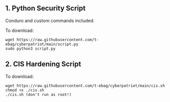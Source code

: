 ## 1. Python Security Script

Conduro and custom commands included.

To download:
```
wget https://raw.githubusercontent.com/t-ebag/cyberpatriot/main/script.py
sudo python3 script.py
```

## 2. CIS Hardening Script

To download:
```
wget https://raw.githubusercontent.com/t-ebag/cyberpatriot/main/cis.sh
chmod +x ./cis.sh
./cis.sh (don't run as root!)
```
